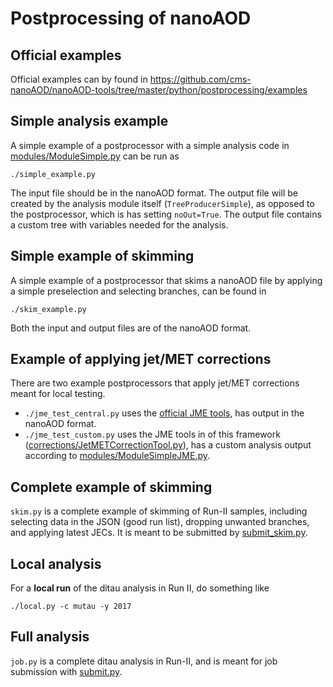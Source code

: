 # Postprocessing of nanoAOD


## Official examples

Official examples can by found in <https://github.com/cms-nanoAOD/nanoAOD-tools/tree/master/python/postprocessing/examples>


## Simple analysis example

A simple example of a postprocessor with a simple analysis code in [modules/ModuleSimple.py](modules/ModuleSimple.py) can be run as
```
./simple_example.py
```
The input file should be in the nanoAOD format. The output file will be created by the analysis module itself (`TreeProducerSimple`), as opposed to the postprocessor, which is has setting `noOut=True`. The output file contains a custom tree with variables needed for the analysis.


## Simple example of skimming

A simple example of a postprocessor that skims a nanoAOD file by applying a simple preselection and selecting branches, can be found in
```
./skim_example.py
```
Both the input and output files are of the nanoAOD format.


## Example of applying jet/MET corrections

There are two example postprocessors that apply jet/MET corrections meant for local testing.
* `./jme_test_central.py` uses the [official JME tools](https://github.com/cms-nanoAOD/nanoAOD-tools/tree/master/python/postprocessing/modules/jme), has output in the nanoAOD format.
* `./jme_test_custom.py` uses the JME tools in of this framework ([corrections/JetMETCorrectionTool.py](../corrections/JetMETCorrectionTool.py)), has a custom analysis output according to [modules/ModuleSimpleJME.py](../modules/ModuleSimpleJME.py).


## Complete example of skimming

`skim.py` is a complete example of skimming of Run-II samples, including selecting data in the JSON (good run list), dropping unwanted branches, and applying latest JECs. It is meant to be submitted by [submit_skim.py](../submit_skim.py).


## Local analysis
For a **local run** of the ditau analysis in Run II, do something like
```
./local.py -c mutau -y 2017
```


## Full analysis

`job.py` is a complete ditau analysis in Run-II, and is meant for job submission with [submit.py](../submit.py).
